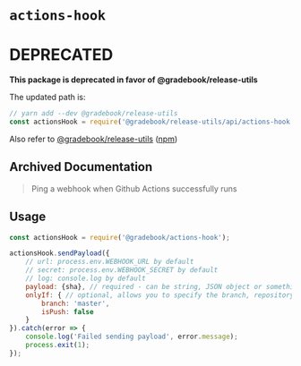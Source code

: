 # `actions-hook`

# DEPRECATED

**This package is deprecated in favor of @gradebook/release-utils**

The updated path is:
```js
// yarn add --dev @gradebook/release-utils
const actionsHook = require('@gradebook/release-utils/api/actions-hook.js');
```

Also refer to [@gradebook/release-utils](https://github.com/gradebook/utils/tree/master/packages/release-utils) ([npm](https://npmjs.com/package/@gradebook/release-utils))

## Archived Documentation

> Ping a webhook when Github Actions successfully runs

## Usage

```js
const actionsHook = require('@gradebook/actions-hook');

actionsHook.sendPayload({
	// url: process.env.WEBHOOK_URL by default
	// secret: process.env.WEBHOOK_SECRET by default
	// log: console.log by default
	payload: {sha}, // required - can be string, JSON object or something with a `toString` property
	onlyIf: { // optional, allows you to specify the branch, repository, and if it was a push event
		branch: 'master',
		isPush: false
	}
}).catch(error => {
	console.log('Failed sending payload', error.message);
	process.exit(1);
});
```
